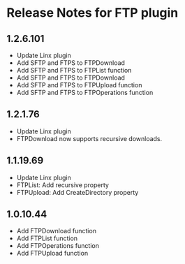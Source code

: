 # Release Notes for FTP plugin

<a id="1_2_6_101"></a>
## 1.2.6.101
- Update Linx plugin
- Add SFTP and FTPS to FTPDownload
- Add SFTP and FTPS to FTPList function
- Add SFTP and FTPS to FTPDownload
- Add SFTP and FTPS to FTPUpload function
- Add SFTP and FTPS to FTPOperations function

<a id="1_2_1_76"></a>
## 1.2.1.76
- Update Linx plugin
- FTPDownload now supports recursive downloads.

<a id="1_1_19_69"></a>
## 1.1.19.69
- Update Linx plugin
- FTPList: Add recursive property
- FTPUpload: Add CreateDirectory property

<a id="1_0_10_44"></a>
## 1.0.10.44
- Add FTPDownload function
- Add FTPList function
- Add FTPOperations function
- Add FTPUpload function

